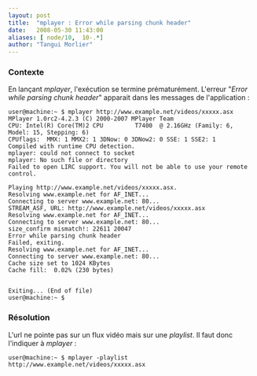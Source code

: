 ```yaml
---
layout: post
title:  "mplayer : Error while parsing chunk header"
date:   2008-05-30 11:43:00
aliases: [ node/10,  10-.*]
author: "Tangui Morlier"
---
```

### Contexte

En lançant *mplayer*, l'exécution se termine prématurément. L'erreur
"*Error while parsing chunk header*" apparait dans les messages de
l'application :

    user@machine:~ $ mplayer http://www.example.net/videos/xxxxx.asx
    MPlayer 1.0rc2-4.2.3 (C) 2000-2007 MPlayer Team
    CPU: Intel(R) Core(TM)2 CPU         T7400  @ 2.16GHz (Family: 6, Model: 15, Stepping: 6)
    CPUflags:  MMX: 1 MMX2: 1 3DNow: 0 3DNow2: 0 SSE: 1 SSE2: 1
    Compiled with runtime CPU detection.
    mplayer: could not connect to socket
    mplayer: No such file or directory
    Failed to open LIRC support. You will not be able to use your remote control.

    Playing http://www.example.net/videos/xxxxx.asx.
    Resolving www.example.net for AF_INET...
    Connecting to server www.example.net: 80...
    STREAM_ASF, URL: http://www.example.net/videos/xxxxx.asx
    Resolving www.example.net for AF_INET...
    Connecting to server www.example.net: 80...
    size_confirm mismatch!: 22611 20047
    Error while parsing chunk header
    Failed, exiting.
    Resolving www.example.net for AF_INET...
    Connecting to server www.example.net: 80...
    Cache size set to 1024 KBytes
    Cache fill:  0.02% (230 bytes)   


    Exiting... (End of file)
    user@machine:~ $ 

### Résolution

L'url ne pointe pas sur un flux vidéo mais sur une *playlist*. Il faut
donc l'indiquer à *mplayer* :

    user@machine:~ $ mplayer -playlist http://www.example.net/videos/xxxxx.asx
